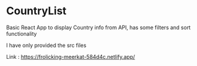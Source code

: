 # CountryList
Basic React App to display Country info from API, has some filters and sort functionality

I have only provided the src files

Link : https://frolicking-meerkat-584d4c.netlify.app/
